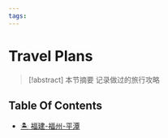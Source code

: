 ```yaml
---
tags:
---
```


# Travel Plans

> [!abstract] 本节摘要
> 记录做过的旅行攻略

## Table Of Contents

- [🏝️ 福建-福州-平潭](202408/20240831.md)
